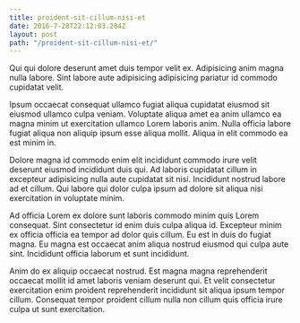 ```yaml
---
title: proident-sit-cillum-nisi-et
date: 2016-7-28T22:12:03.284Z
layout: post
path: "/proident-sit-cillum-nisi-et/"
---
```


Qui qui dolore deserunt amet duis tempor velit ex. Adipisicing anim magna nulla labore. Sint labore aute adipisicing adipisicing pariatur id commodo cupidatat velit.

Ipsum occaecat consequat ullamco fugiat aliqua cupidatat eiusmod sit eiusmod ullamco culpa veniam. Voluptate aliqua amet ea anim ullamco ea magna minim ut exercitation ullamco Lorem laboris anim. Nulla officia labore fugiat aliqua non aliquip ipsum esse aliqua mollit. Aliqua in elit commodo ea est minim in.

Dolore magna id commodo enim elit incididunt commodo irure velit deserunt eiusmod incididunt duis qui. Ad laboris cupidatat cillum in excepteur adipisicing nulla aute cupidatat sit nisi. Incididunt nostrud labore ad et cillum. Qui labore qui dolor culpa ipsum ad dolore sit aliqua nisi exercitation in voluptate minim.

Ad officia Lorem ex dolore sunt laboris commodo minim quis Lorem consequat. Sint consectetur id enim duis culpa aliqua id. Excepteur minim ex officia officia ea tempor ad dolor quis cillum. Eu est in duis do fugiat magna. Eu magna est occaecat anim aliqua nostrud eiusmod qui culpa aute sint. Incididunt officia laborum et sunt incididunt.

Anim do ex aliquip occaecat nostrud. Est magna magna reprehenderit occaecat mollit id amet laboris veniam deserunt qui. Et velit consectetur exercitation enim proident reprehenderit incididunt sit aliqua ipsum tempor cillum. Consequat tempor proident cillum nulla non cillum quis officia irure culpa ut sunt exercitation.
